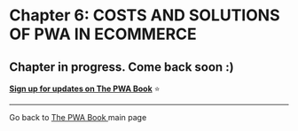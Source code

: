 # Chapter 6: COSTS AND SOLUTIONS OF PWA IN ECOMMERCE

Chapter in progress. Come back soon :)
------

**[Sign up for updates on The PWA Book](https://divante.com/pwa-book#form)** ⭐️   

------
 
Go back to [The PWA Book ](https://divante.com/pwa-book) main page 
